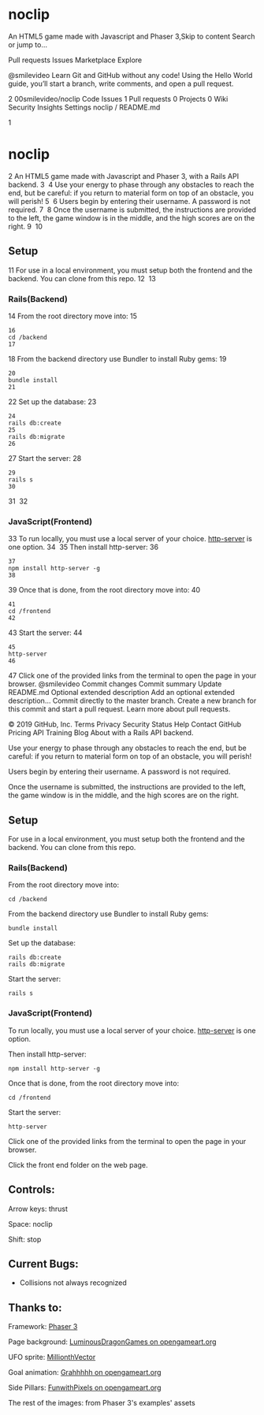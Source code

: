 # noclip
An HTML5 game made with Javascript and Phaser 3,Skip to content
Search or jump to…

Pull requests
Issues
Marketplace
Explore
 
@smilevideo 
Learn Git and GitHub without any code!
Using the Hello World guide, you’ll start a branch, write comments, and open a pull request.


2
00smilevideo/noclip
 Code Issues 1 Pull requests 0 Projects 0 Wiki Security Insights Settings
noclip
/
README.md
 

1
# noclip
2
An HTML5 game made with Javascript and Phaser 3, with a Rails API backend.
3
​
4
Use your energy to phase through any obstacles to reach the end, but be careful: if you return to material form on top of an obstacle, you will perish!
5
​
6
Users begin by entering their username. A password is not required.
7
​
8
Once the username is submitted, the instructions are provided to the left, the game window is in the middle, and the high scores are on the right.
9
​
10
## Setup
11
For use in a local environment, you must setup both the frontend and the backend. You can clone from this repo.
12
​
13
### Rails(Backend)
14
From the root directory move into:
15
```
16
cd /backend
17
```
18
From the backend directory use Bundler to install Ruby gems:
19
```
20
bundle install
21
```
22
Set up the database:
23
```
24
rails db:create
25
rails db:migrate
26
```
27
Start the server:
28
```
29
rails s
30
```
31
​
32
### JavaScript(Frontend)
33
To run locally, you must use a local server of your choice. [http-server](https://www.npmjs.com/package/http-server) is one option.
34
​
35
Then install http-server:
36
```
37
npm install http-server -g
38
```
39
Once that is done, from the root directory move into:
40
```
41
cd /frontend
42
```
43
Start the server:
44
```
45
http-server
46
```
47
Click one of the provided links from the terminal to open the page in your browser.
@smilevideo
Commit changes
Commit summary
Update README.md
Optional extended description
Add an optional extended description…
 Commit directly to the master branch.
 Create a new branch for this commit and start a pull request. Learn more about pull requests.
 
© 2019 GitHub, Inc.
Terms
Privacy
Security
Status
Help
Contact GitHub
Pricing
API
Training
Blog
About
 with a Rails API backend.

Use your energy to phase through any obstacles to reach the end, but be careful: if you return to material form on top of an obstacle, you will perish!

Users begin by entering their username. A password is not required.

Once the username is submitted, the instructions are provided to the left, the game window is in the middle, and the high scores are on the right.

## Setup
For use in a local environment, you must setup both the frontend and the backend. You can clone from this repo.

### Rails(Backend)
From the root directory move into:
```
cd /backend
```
From the backend directory use Bundler to install Ruby gems:
```
bundle install
```
Set up the database:
```
rails db:create
rails db:migrate
```
Start the server:
```
rails s
```

### JavaScript(Frontend)
To run locally, you must use a local server of your choice. [http-server](https://www.npmjs.com/package/http-server) is one option.

Then install http-server:
```
npm install http-server -g
```
Once that is done, from the root directory move into:
```
cd /frontend
```
Start the server:
```
http-server
```
Click one of the provided links from the terminal to open the page in your browser.

Click the front end folder on the web page.

## Controls:

Arrow keys: thrust

Space: noclip

Shift: stop

## Current Bugs:
- Collisions not always recognized

## Thanks to:
Framework: [Phaser 3](phaser.io)

Page background: [LuminousDragonGames on opengameart.org](https://opengameart.org/content/perfectly-seamless-night-sky)

UFO sprite: [MillionthVector](http://millionthvector.blogspot.de)

Goal animation: [Grahhhhh on opengameart.org](https://opengameart.org/content/animated-blue-ring-explosion)

Side Pillars: [FunwithPixels on opengameart.org](https://opengameart.org/content/sci-fi-blue-pillar)

The rest of the images: from Phaser 3's examples' assets
